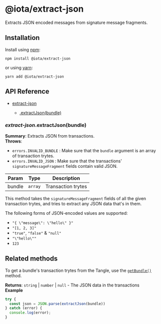 # @iota/extract-json

Extracts JSON encoded messages from signature message fragments.

## Installation

Install using [npm](https://www.npmjs.org/):
```
npm install @iota/extract-json
```

or using [yarn](https://yarnpkg.com/):

```
yarn add @iota/extract-json
```

## API Reference

    
* [extract-json](#module_extract-json)

    * [.extractJson(bundle)](#module_extract-json.extractJson)


<a name="module_extract-json.extractJson"></a>

### *extract-json*.extractJson(bundle)
**Summary**: Extracts JSON from transactions.  
**Throws**:

- <code>errors.INVALID\_BUNDLE</code> : Make sure that the `bundle` argument is an array of transaction trytes.
- <code>errors.INVALID\_JSON</code> : Make sure that the transactions' `signatureMessageFragment` fields contain valid JSON.


| Param | Type | Description |
| --- | --- | --- |
| bundle | <code>array</code> | Transaction trytes |

This method takes the `signatureMessageFragment` fields of all the given transaction trytes, and tries to extract any JSON data that's in them.

The following forms of JSON-encoded values are supported:
- `"{ \"message\": \"hello\" }"`
- `"[1, 2, 3]"`
- `"true"`, `"false"` & `"null"`
- `"\"hello\""`
- `123`

## Related methods

To get a bundle's transaction trytes from the Tangle, use the [`getBundle()`](#module_core.getBundle) method.

**Returns**: <code>string</code> \| <code>number</code> \| <code>null</code> - The JSON data in the transactions  
**Example**  
```js
try {
  const json = JSON.parse(extractJson(bundle))
} catch (error) {
  console.log(error);
}
```
